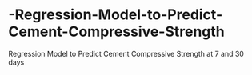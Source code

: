 # -Regression-Model-to-Predict-Cement-Compressive-Strength
 Regression Model to Predict Cement Compressive Strength at 7 and 30 days
